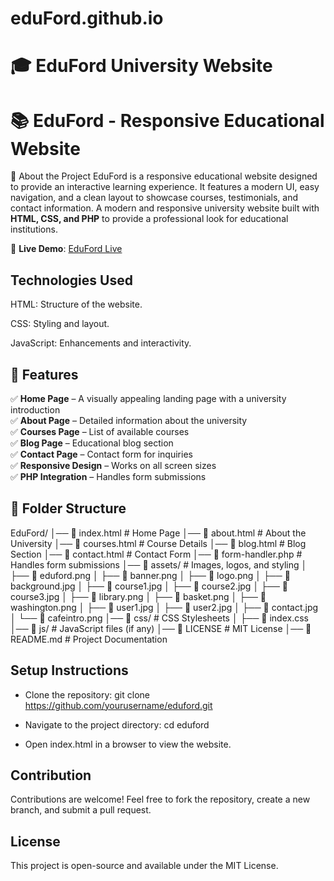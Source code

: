 # eduFord.github.io
# 🎓 EduFord University Website  
# 📚 EduFord - Responsive Educational Website

📖 About the Project
EduFord is a responsive educational website designed to provide an interactive learning experience. It features a modern UI, easy navigation, and a clean layout to showcase courses, testimonials, and contact information.
A modern and responsive university website built with **HTML, CSS, and PHP** to provide a professional look for educational institutions.  

🔗 **Live Demo**: [EduFord Live](https://raazia-imran.github.io/eduFord.github.io/)  

## Technologies Used

HTML: Structure of the website.

CSS: Styling and layout.

JavaScript: Enhancements and interactivity.

## 📌 Features  

✅ **Home Page** – A visually appealing landing page with a university introduction  
✅ **About Page** – Detailed information about the university  
✅ **Courses Page** – List of available courses  
✅ **Blog Page** – Educational blog section  
✅ **Contact Page** – Contact form for inquiries  
✅ **Responsive Design** – Works on all screen sizes  
✅ **PHP Integration** – Handles form submissions  

## 📂 Folder Structure  
EduFord/ │── 📄 index.html # Home Page │── 📄 about.html # About the University │── 📄 courses.html # Course Details │── 📄 blog.html # Blog Section │── 📄 contact.html # Contact Form │── 📄 form-handler.php # Handles form submissions │── 📁 assets/ # Images, logos, and styling │ ├── 📄 eduford.png
│ ├── 📄 banner.png
│ ├── 📄 logo.png
│ ├── 📄 background.jpg
│ ├── 📄 course1.jpg
│ ├── 📄 course2.jpg
│ ├── 📄 course3.jpg
│ ├── 📄 library.png
│ ├── 📄 basket.png
│ ├── 📄 washington.png
│ ├── 📄 user1.jpg
│ ├── 📄 user2.jpg
│ ├── 📄 contact.jpg
│ └── 📄 cafeintro.png
│── 📁 css/ # CSS Stylesheets │ ├── 📄 index.css
│── 📁 js/ # JavaScript files (if any) │── 📄 LICENSE # MIT License
│── 📄 README.md # Project Documentation

## Setup Instructions

- Clone the repository: git clone https://github.com/yourusername/eduford.git

- Navigate to the project directory: cd eduford

- Open index.html in a browser to view the website.

## Contribution
Contributions are welcome! Feel free to fork the repository, create a new branch, and submit a pull request.


## License

This project is open-source and available under the MIT License.
